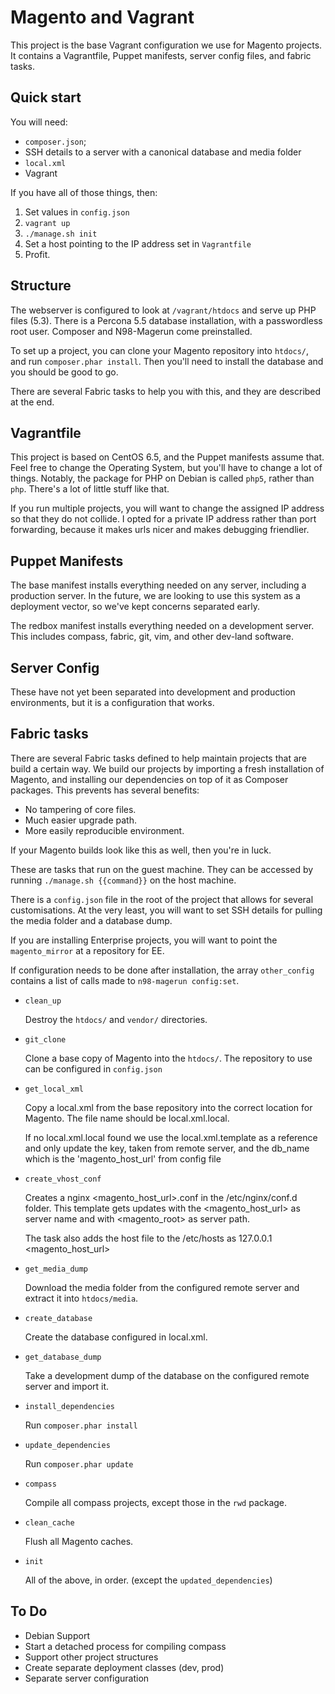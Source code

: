 # Magento and Vagrant

This project is the base Vagrant configuration we use for Magento
projects. It contains a Vagrantfile, Puppet manifests, server config
files, and fabric tasks.


## Quick start

You will need:

+ `composer.json`;
+ SSH details to a server with a canonical database and media folder
+ `local.xml`
+ Vagrant

If you have all of those things, then:

1. Set values in `config.json`
2. `vagrant up`
3. `./manage.sh init`
4. Set a host pointing to the IP address set in `Vagrantfile`
5. Profit.


## Structure

The webserver is configured to look at `/vagrant/htdocs` and serve up
PHP files (5.3). There is a Percona 5.5 database installation, with a
passwordless root user. Composer and N98-Magerun come preinstalled.

To set up a project, you can clone your Magento repository into
`htdocs/`, and run `composer.phar install`. Then you'll need to install
the database and you should be good to go.

There are several Fabric tasks to help you with this, and they are
described at the end.


## Vagrantfile

This project is based on CentOS 6.5, and the Puppet manifests assume
that. Feel free to change the Operating System, but you'll have to
change a lot of things. Notably, the package for PHP on Debian is
called `php5`, rather than `php`. There's a lot of little stuff like
that.

If you run multiple projects, you will want to change the assigned IP
address so that they do not collide. I opted for a private IP address
rather than port forwarding, because it makes urls nicer and makes
debugging friendlier.


## Puppet Manifests

The base manifest installs everything needed on any server, including
a production server. In the future, we are looking to use this system
as a deployment vector, so we've kept concerns separated early.

The redbox manifest installs everything needed on a development server.
This includes compass, fabric, git, vim, and other dev-land software.


## Server Config

These have not yet been separated into development and production
environments, but it is a configuration that works.


## Fabric tasks

There are several Fabric tasks defined to help maintain projects that
are build a certain way. We build our projects by importing a fresh
installation of Magento, and installing our dependencies on top of it
as Composer packages. This prevents has several benefits:

+ No tampering of core files.
+ Much easier upgrade path.
+ More easily reproducible environment.

If your Magento builds look like this as well, then you're in luck.

These are tasks that run on the guest machine. They can be accessed
by running `./manage.sh {{command}}` on the host machine.

There is a `config.json` file in the root of the project that allows
for several customisations. At the very least, you will want to set SSH
details for pulling the media folder and a database dump.

If you are installing Enterprise projects, you will want to point the
`magento_mirror` at a repository for EE.

If configuration needs to be done after installation, the array
`other_config` contains a list of calls made to `n98-magerun config:set`.

+ `clean_up`

  Destroy the `htdocs/` and `vendor/` directories.

+ `git_clone`

  Clone a base copy of Magento into the `htdocs/`. The repository to
  use can be configured in `config.json`

+ `get_local_xml`

  Copy a local.xml from the base repository into the correct location
  for Magento. The file name should be local.xml.local.

  If no local.xml.local found we use the local.xml.template as a reference 
  and only update the key, taken from remote server, and the db_name which is the 
  'magento_host_url' from config file

+ `create_vhost_conf`
  
  Creates a nginx <magento_host_url>.conf in the /etc/nginx/conf.d folder.
  This template gets updates with the <magento_host_url> as server name and with 
  <magento_root>  as server path.

  The task also adds the host file to the /etc/hosts as
  127.0.0.1 <magento_host_url>


+ `get_media_dump`

  Download the media folder from the configured remote server and
  extract it into `htdocs/media`.

+ `create_database`

  Create the database configured in local.xml.

+ `get_database_dump`

  Take a development dump of the database on the configured remote
  server and import it.

+ `install_dependencies`

  Run `composer.phar install`

+ `update_dependencies`

  Run `composer.phar update`

+ `compass`

  Compile all compass projects, except those in the `rwd` package.

+ `clean_cache`

  Flush all Magento caches.

+ `init`

  All of the above, in order. (except the `updated_dependencies`)

## To Do

+ Debian Support
+ Start a detached process for compiling compass
+ Support other project structures
+ Create separate deployment classes (dev, prod)
+ Separate server configuration
